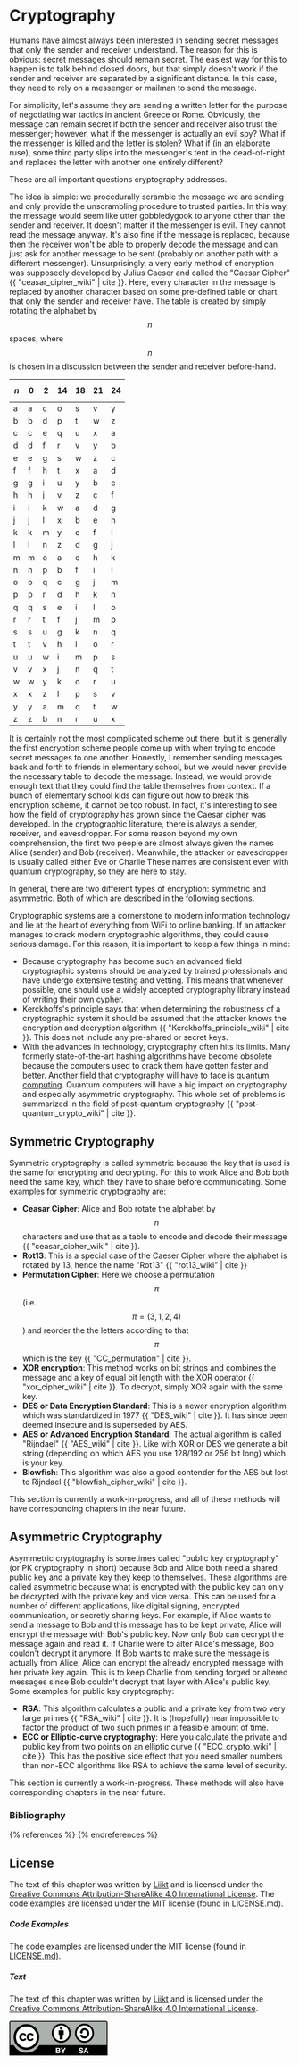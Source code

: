 # Cryptography

Humans have almost always been interested in sending secret messages that only the sender and receiver understand.
The reason for this is obvious: secret messages should remain secret.
The easiest way for this to happen is to talk behind closed doors, but that simply doesn't work if the sender and receiver are separated by a significant distance.
In this case, they need to rely on a messenger or mailman to send the message.

For simplicity, let's assume they are sending a written letter for the purpose of negotiating war tactics in ancient Greece or Rome.
Obviously, the message can remain secret if both the sender and receiver also trust the messenger; however, what if the messenger is actually an evil spy?
What if the messenger is killed and the letter is stolen?
What if (in an elaborate ruse), some third party slips into the messenger's tent in the dead-of-night and replaces the letter with another one entirely different?

These are all important questions cryptography addresses.

The idea is simple: we procedurally scramble the message we are sending and only provide the unscrambling procedure to trusted parties.
In this way, the message would seem like utter gobbledygook to anyone other than the sender and receiver.
It doesn't matter if the messenger is evil.
They cannot read the message anyway.
It's also fine if the message is replaced, because then the receiver won't be able to properly decode the message and can just ask for another message to be sent (probably on another path with a different messenger).
Unsurprisingly, a very early method of encryption was supposedly developed by Julius Caeser and called the "Caesar Cipher" {{ "ceasar_cipher_wiki" | cite }}.
Here, every character in the message is replaced by another character based on some pre-defined table or chart that only the sender and receiver have.
The table is created by simply rotating the alphabet by $$n$$ spaces, where $$n$$ is chosen in a discussion between the sender and receiver before-hand.

 | $$n$$ | 0 | 2 | 14 | 18 | 21 | 24 | 
 | ----- | - | - | -- | -- | -- | -- |
 | a | a | c | o | s | v | y | 
 | b | b | d | p | t | w | z | 
 | c | c | e | q | u | x | a | 
 | d | d | f | r | v | y | b | 
 | e | e | g | s | w | z | c | 
 | f | f | h | t | x | a | d | 
 | g | g | i | u | y | b | e | 
 | h | h | j | v | z | c | f | 
 | i | i | k | w | a | d | g | 
 | j | j | l | x | b | e | h | 
 | k | k | m | y | c | f | i | 
 | l | l | n | z | d | g | j | 
 | m | m | o | a | e | h | k | 
 | n | n | p | b | f | i | l | 
 | o | o | q | c | g | j | m | 
 | p | p | r | d | h | k | n | 
 | q | q | s | e | i | l | o | 
 | r | r | t | f | j | m | p | 
 | s | s | u | g | k | n | q | 
 | t | t | v | h | l | o | r | 
 | u | u | w | i | m | p | s | 
 | v | v | x | j | n | q | t | 
 | w | w | y | k | o | r | u | 
 | x | x | z | l | p | s | v | 
 | y | y | a | m | q | t | w | 
 | z | z | b | n | r | u | x | 

It is certainly not the most complicated scheme out there, but it is generally the first encryption scheme people come up with when trying to encode secret messages to one another.
Honestly, I remember sending messages back and forth to friends in elementary school, but we would never provide the necessary table to decode the message.
Instead, we would provide enough text that they could find the table themselves from context.
If a bunch of elementary school kids can figure out how to break this encryption scheme, it cannot be too robust.
In fact, it's interesting to see how the field of cryptography has grown since the Caesar cipher was developed.
In the cryptographic literature, there is always a sender, receiver, and eavesdropper.
For some reason beyond my own comprehension, the first two people are almost always given the names Alice (sender) and Bob (receiver).
Meanwhile, the attacker or eavesdropper is usually called either Eve or Charlie
These names are consistent even with quantum cryptography, so they are here to stay.

In general, there are two different types of encryption: symmetric and asymmetric.
Both of which are described in the following sections.

Cryptographic systems are a cornerstone to modern information technology and lie at the heart of everything from WiFi to online banking.
If an attacker manages to crack modern cryptographic algorithms, they could cause serious damage.
For this reason, it is important to keep a few things in mind:
* Because cryptography has become such an advanced field cryptographic systems should be analyzed by trained professionals and have undergo extensive testing and vetting.
    This means that whenever possible, one should use a widely accepted cryptography library instead of writing their own cypher.
* Kerckhoffs's principle says that when determining the robustness of a cryptographic system it should be assumed that the attacker knows the encryption and decryption algorithm {{ "Kerckhoffs_principle_wiki" | cite }}.
    This does not include any pre-shared or secret keys.
* With the advances in technology, cryptography often hits its limits.
    Many formerly state-of-the-art hashing algorithms have become obsolete because the computers used to crack them have gotten faster and better.
    Another field that cryptography will have to face is [quantum computing](../quantum_information/quantum_information.md).
    Quantum computers will have a big impact on cryptography and especially asymmetric cryptography.
    This whole set of problems is summarized in the field of post-quantum cryptography {{ "post-quantum_crypto_wiki" | cite }}.

## Symmetric Cryptography

Symmetric cryptography is called symmetric because the key that is used is the same for encrypting and decrypting. 
For this to work Alice and Bob both need the same key, which they have to share before communicating. 
Some examples for symmetric cryptography are:
* **Ceasar Cipher**: Alice and Bob rotate the alphabet by $$n$$ characters and use that as a table to encode and decode their message {{ "ceasar_cipher_wiki" | cite }}.
* **Rot13**: This is a special case of the Caeser Cipher where the alphabet is rotated by 13, hence the name "Rot13" {{ "rot13_wiki" | cite }}
* **Permutation Cipher**: Here we choose a permutation $$\pi$$ (i.e. $$\pi=(3,1,2,4)$$) and reorder the the letters according to that $$\pi$$ which is the key {{ "CC_permutation" | cite }}.
* **XOR encryption**: This method works on bit strings and combines the message and a key of equal bit length with the XOR operator {{ "xor_cipher_wiki" | cite }}.
    To decrypt, simply XOR again with the same key.
* **DES or Data Encryption Standard**: This is a newer encryption algorithm which was standardized in 1977 {{ "DES_wiki" | cite }}. 
    It has since been deemed insecure and is superseded by AES.
* **AES or Advanced Encryption Standard**: The actual algorithm is called "Rijndael" {{ "AES_wiki" | cite }}. 
    Like with XOR or DES we generate a bit string (depending on which AES you use 128/192 or 256 bit long) which is your key.
* **Blowfish**: This algorithm was also a good contender for the AES but lost to Rijndael {{ "blowfish_cipher_wiki" | cite }}.

This section is currently a work-in-progress, and all of these methods will have corresponding chapters in the near future.

## Asymmetric Cryptography

Asymmetric cryptography is sometimes called "public key cryptography" (or PK cryptography in short) because Bob and Alice both need a shared public key and a private key they keep to themselves.
These algorithms are called asymmetric because what is encrypted with the public key can only be decrypted with the private key and vice versa. 
This can be used for a number of different applications, like digital signing, encrypted communication, or secretly sharing keys.
For example, if Alice wants to send a message to Bob and this message has to be kept private, Alice will encrypt the message with Bob's public key.
Now only Bob can decrypt the message again and read it.
If Charlie were to alter Alice's message, Bob couldn't decrypt it anymore.
If Bob wants to make sure the message is actually from Alice, Alice can encrypt the already encrypted message with her private key again.
This is to keep Charlie from sending forged or altered messages since Bob couldn't decrypt that layer with Alice's public key.
Some examples for public key cryptography:
* **RSA**: This algorithm calculates a public and a private key from two very large primes {{ "RSA_wiki" | cite }}. 
    It is (hopefully) near impossible to factor the product of two such primes in a feasible amount of time.
* **ECC or Elliptic-curve cryptography**: Here you calculate the private and public key from two points on an elliptic curve {{ "ECC_crypto_wiki" | cite }}. 
    This has the positive side effect that you need smaller numbers than non-ECC algorithms like RSA to achieve the same level of security.

This section is currently a work-in-progress. These methods will also have corresponding chapters in the near future.

### Bibliography

{% references %} {% endreferences %}

<script>
MathJax.Hub.Queue(["Typeset",MathJax.Hub]);
</script>

## License
The text of this chapter was written by [Liikt](https://github.com/Liikt) and is licensed under the [Creative Commons Attribution-ShareAlike 4.0 International License](https://creativecommons.org/licenses/by-sa/4.0/legalcode).
The code examples are licensed under the MIT license (found in LICENSE.md).

##### Code Examples

The code examples are licensed under the MIT license (found in [LICENSE.md](https://github.com/algorithm-archivists/algorithm-archive/blob/master/LICENSE.md)).

##### Text

The text of this chapter was written by [Liikt](https://github.com/Liikt) and is licensed under the [Creative Commons Attribution-ShareAlike 4.0 International License](https://creativecommons.org/licenses/by-sa/4.0/legalcode).

[<p><img  class="center" src="../cc/CC-BY-SA_icon.svg" /></p>](https://creativecommons.org/licenses/by-sa/4.0/)

